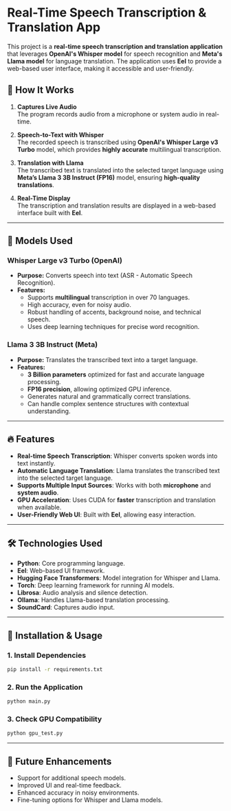 # Real-Time Speech Transcription & Translation App

This project is a **real-time speech transcription and translation application** that leverages **OpenAI's Whisper model** for speech recognition and **Meta's Llama model** for language translation. The application uses **Eel** to provide a web-based user interface, making it accessible and user-friendly.

## 🔹 How It Works

1. **Captures Live Audio**  
   The program records audio from a microphone or system audio in real-time.
   
2. **Speech-to-Text with Whisper**  
   The recorded speech is transcribed using **OpenAI's Whisper Large v3 Turbo** model, which provides **highly accurate** multilingual transcription.

3. **Translation with Llama**  
   The transcribed text is translated into the selected target language using **Meta’s Llama 3 3B Instruct (FP16)** model, ensuring **high-quality translations**.

4. **Real-Time Display**  
   The transcription and translation results are displayed in a web-based interface built with **Eel**.

---

## 📌 Models Used

### **Whisper Large v3 Turbo (OpenAI)**
- **Purpose:** Converts speech into text (ASR - Automatic Speech Recognition).
- **Features:**
  - Supports **multilingual** transcription in over 70 languages.
  - High accuracy, even for noisy audio.
  - Robust handling of accents, background noise, and technical speech.
  - Uses deep learning techniques for precise word recognition.

### **Llama 3 3B Instruct (Meta)**
- **Purpose:** Translates the transcribed text into a target language.
- **Features:**
  - **3 Billion parameters** optimized for fast and accurate language processing.
  - **FP16 precision**, allowing optimized GPU inference.
  - Generates natural and grammatically correct translations.
  - Can handle complex sentence structures with contextual understanding.

---

## 🔥 Features
- **Real-time Speech Transcription**: Whisper converts spoken words into text instantly.
- **Automatic Language Translation**: Llama translates the transcribed text into the selected target language.
- **Supports Multiple Input Sources**: Works with both **microphone** and **system audio**.
- **GPU Acceleration**: Uses CUDA for **faster** transcription and translation when available.
- **User-Friendly Web UI**: Built with **Eel**, allowing easy interaction.

---

## 🛠️ Technologies Used
- **Python**: Core programming language.
- **Eel**: Web-based UI framework.
- **Hugging Face Transformers**: Model integration for Whisper and Llama.
- **Torch**: Deep learning framework for running AI models.
- **Librosa**: Audio analysis and silence detection.
- **Ollama**: Handles Llama-based translation processing.
- **SoundCard**: Captures audio input.

---

## 🚀 Installation & Usage

### **1. Install Dependencies**
```bash
pip install -r requirements.txt
```

### **2. Run the Application**
```bash
python main.py
```

### **3. Check GPU Compatibility**
```bash
python gpu_test.py
```

---

## 🔮 Future Enhancements
- Support for additional speech models.
- Improved UI and real-time feedback.
- Enhanced accuracy in noisy environments.
- Fine-tuning options for Whisper and Llama models.
